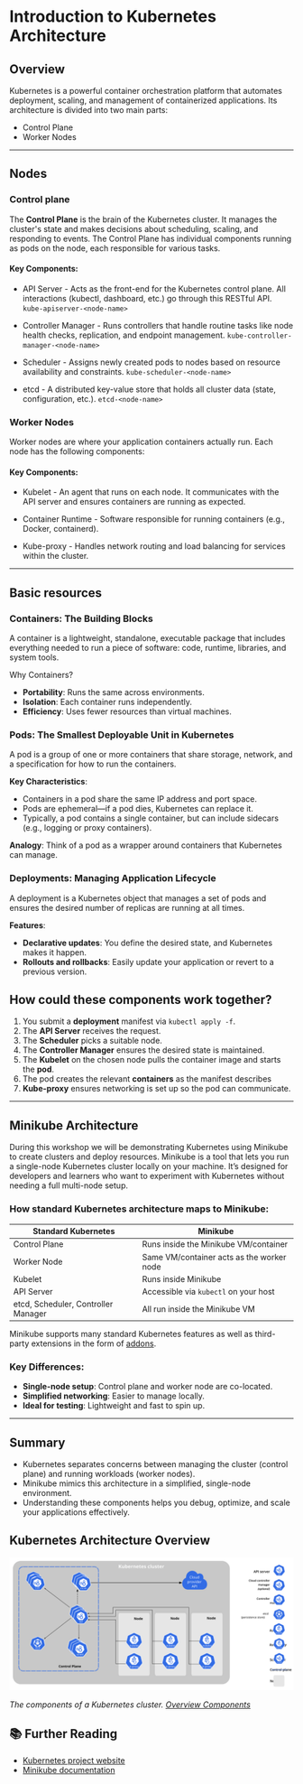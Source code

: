 # Introduction to Kubernetes Architecture

## Overview
Kubernetes is a powerful container orchestration platform that automates deployment, scaling, and management of containerized applications. Its architecture is divided into two main parts:

- Control Plane
- Worker Nodes

---

## Nodes

### Control plane

The **Control Plane** is the brain of the Kubernetes cluster. It manages the cluster's state and makes decisions about scheduling, scaling, and responding to events. The Control Plane has individual components running as pods on the node, each responsible for various tasks. 

#### Key Components:
- API Server - Acts as the front-end for the Kubernetes control plane. All interactions (kubectl, dashboard, etc.) go through this RESTful API. `kube-apiserver-<node-name>`

- Controller Manager - Runs controllers that handle routine tasks like node health checks, replication, and endpoint management. `kube-controller-manager-<node-name>`

- Scheduler - Assigns newly created pods to nodes based on resource availability and constraints. `kube-scheduler-<node-name>`

- etcd - A distributed key-value store that holds all cluster data (state, configuration, etc.). `etcd-<node-name>`

### Worker Nodes

Worker nodes are where your application containers actually run. Each node has the following components:

#### Key Components:
- Kubelet - An agent that runs on each node. It communicates with the API server and ensures containers are running as expected.

- Container Runtime - Software responsible for running containers (e.g., Docker, containerd).

- Kube-proxy - Handles network routing and load balancing for services within the cluster.

---
## Basic resources

### Containers: The Building Blocks

A container is a lightweight, standalone, executable package that includes everything needed to run a piece of software: code, runtime, libraries, and system tools.

Why Containers?

- **Portability**: Runs the same across environments.
- **Isolation**: Each container runs independently.
- **Efficiency**: Uses fewer resources than virtual machines.

### Pods: The Smallest Deployable Unit in Kubernetes

A pod is a group of one or more containers that share storage, network, and a specification for how to run the containers.

**Key Characteristics**:

- Containers in a pod share the same IP address and port space.
- Pods are ephemeral—if a pod dies, Kubernetes can replace it.
- Typically, a pod contains a single container, but can include sidecars (e.g., logging or proxy containers).

**Analogy**: Think of a pod as a wrapper around containers that Kubernetes can manage.


### Deployments: Managing Application Lifecycle

A deployment is a Kubernetes object that manages a set of pods and ensures the desired number of replicas are running at all times.

**Features**:

- **Declarative updates**: You define the desired state, and Kubernetes makes it happen.
- **Rollouts and rollbacks**: Easily update your application or revert to a previous version.


## How could these components work together?

1. You submit a **deployment** manifest via `kubectl apply -f`.
2. The **API Server** receives the request.
3. The **Scheduler** picks a suitable node.
4. The **Controller Manager** ensures the desired state is maintained.
5. The **Kubelet** on the chosen node pulls the container image and starts the **pod**.
6. The pod creates the relevant **containers** as the manifest describes
6. **Kube-proxy** ensures networking is set up so the pod can communicate.

---

## Minikube Architecture

During this workshop we will be demonstrating Kubernetes using Minikube to create clusters and deploy resources. Minikube is a tool that lets you run a single-node Kubernetes cluster locally on your machine. It’s designed for developers and learners who want to experiment with Kubernetes without needing a full multi-node setup.


### How standard Kubernetes architecture maps to Minikube:

| Standard Kubernetes | Minikube  |
|---------------------|---------------------|
| Control Plane       | Runs inside the Minikube VM/container |
| Worker Node         | Same VM/container acts as the worker node |
| Kubelet             | Runs inside Minikube |
| API Server          | Accessible via `kubectl` on your host |
| etcd, Scheduler, Controller Manager | All run inside the Minikube VM |

Minikube supports many standard Kubernetes features as well as third-party extensions in the form of [addons](https://minikube.sigs.k8s.io/docs/handbook/deploying/#addons).

### Key Differences:
- **Single-node setup**: Control plane and worker node are co-located.
- **Simplified networking**: Easier to manage locally.
- **Ideal for testing**: Lightweight and fast to spin up.

---

## Summary

- Kubernetes separates concerns between managing the cluster (control plane) and running workloads (worker nodes).
- Minikube mimics this architecture in a simplified, single-node environment.
- Understanding these components helps you debug, optimize, and scale your applications effectively.

## Kubernetes Architecture Overview

![The components of a Kubernetes Cluster](img/kubernetes-overview.svg)

*The components of a Kubernetes cluster. [Overview Components](https://kubernetes.io/docs/concepts/overview/components/)*

## 📚 Further Reading

- [Kubernetes project website](https://kubernetes.io/)
- [Minikube documentation](https://minikube.sigs.k8s.io/docs/)

